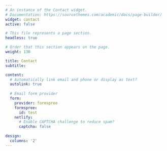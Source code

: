 ```yaml
---
# An instance of the Contact widget.
# Documentation: https://sourcethemes.com/academic/docs/page-builder/
widget: contact
active: false

# This file represents a page section.
headless: true

# Order that this section appears on the page.
weight: 130

title: Contact
subtitle:

content:
  # Automatically link email and phone or display as text?
  autolink: true
  
  # Email form provider
  form:
    provider: formspree
    formspree:
      id: test
    netlify:
      # Enable CAPTCHA challenge to reduce spam?
      captcha: false
  
design:
  columns: '2'
---
```

